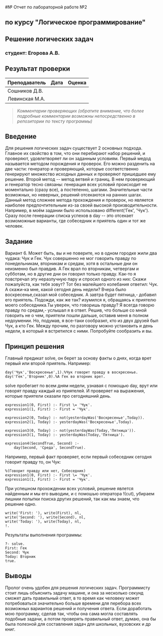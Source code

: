 #№ Отчет по лабораторной работе №2
## по курсу "Логическое программирование"

## Решение логических задач

### студент: Егорова А.В.

## Результат проверки

| Преподаватель     | Дата         |  Оценка       |
|-------------------|--------------|---------------|
| Сошников Д.В. |              |               |
| Левинская М.А.|              |               |

> *Комментарии проверяющих (обратите внимание, что более подробные комментарии возможны непосредственно в репозитории по тексту программы)*


## Введение

Для решения логических задач существует 2 основных подхода. Главное их свойство в том, что они перебирают набор решений, и проверяют, удовлетворяет ли он заданным условиям. Первый медод называется методом порождения и проверок. Его можно разденить на две части: генератор и проверяющий, которые соответственно генерируют множество исходных данных и проверяют пришедшее ему решение. Второй метод -- метод ветвей и границ. В нем проверяющий и генератор тесно связаны: генерация всех условий происходит не моментально (сразу все), а постепенно, шагами. Значительные части возможных, но неверных, решений отсекаются на ранних шагах. Данный метод сложнее метода прохождения и проверок, но является наиболее предпочтительным из-за своей высокой производительности. Например, в моём задании было использовано different('Гек', 'Чук'). Сразу после генерации списка успехов в day -- это отсекает возмоможные варианты, где собеседник и приятель один и тот же человек.

## Задание

Вариант 6.
Может быть, вы и не поверите, но в одном городке жили два чудака: Чук и Гек. Чук совершенно не мог говорить правду по понедельникам, вторникам и средам, хотя в остальные дни он неизменно был правдив. А Гек врал по вторникам, четвергам и субботам, но в другие дни он говорил только правду. Как-то я повстречал эту неразлучную пару и спросил одного из них: Скажи пожалуйста, как тебя зовут? Тот без малейшего колебания ответил: Чук. А скажи-ка мне, какой сегодня день недели? Вчера было воскресенье,сказал мой собеседник. А завтра будет пятница,- добавил его приятель. Подожди, как же так? изумился я, обращаясь к приятелю моего собеседника.Ты уверен, что говоришь правду? Я всегда говорю правду по средам,- услышал я в ответ. Решив, что больше со мной говорить не о чем, приятели пошли дальше, оставив меня в полном недоумении. Но, подумав, я все-таки сообразил, кто из двух друзей был Чук, а кто Гек. Между прочим, по разговору можно установить и день недели, в который я встретился с ними. Попробуйте сообразить и вы.

## Принцип решения

Главный предикат solve, он берет за основу факты о днях, когда врет первый или второй приятель. Например:
```
day('Чук','Воскресенье',1).%Чук говорит правду в воскресенье. 
day('Гек','Вторник',0).%А Гек во вторник врет.
```
solve пробегает по всем дням недели, узнавая с помощью day, врут или говорят правду каждый из приятелей. И проверяет на выражения, которые приятели сказали про сегодняшний день.
```
expression1(0, First) :- First \= 'Чук'.
expression1(1, First) :- First = 'Чук'.
 
expression2(0, Today) :- not(yesterdayWas('Воскресенье',Today)).
expression2(1, Today) :- yesterdayWas('Воскресенье',Today).
 
expression3(0, Today) :- not(yesterdayWas(Today,'Пятница')).
expression3(1, Today) :- yesterdayWas(Today,'Пятница').

expression4(SecondTrue, Second) :-
    day(Second, 'Среда', SecondTrue).
```
Например, первый факт проверяет, если первый собеседник сегодня говорит правду то, он Чук:
```
%(Говорит правду или нет, Собеседник)
expression1(0, First) :- First \= 'Чук'.
expression1(1, First) :- First = 'Чук'.
```
При успешном прохождении всех условий, решение явлется найденным и мы его выводим, и с помошью оператора !(cut), убираем лишнии попытки поиска других решений, так как мы знаем, что решение одно.
```
write('First: '), write(First), nl,
write('Second: '), write(Second), nl,
write('Today: '), write(Today), nl,
!.
```
Результаты выполнения программы:
```
?- solve.
First: Гек
Second: Чук
Today: Вторник
true.
```
## Выводы

Пролог очень удобен для решения логических задач. Программисту стоит лишь объяснить задачу машине, и она за несколько секунд сможет дать правильный ответ, в то время как человеку может потребоваться значительно больше времени для перебора всех возможных вариантов решений и получения ответа. Если доработать мою программу, сделав так, чтобы она сама могла составлять подобные задачи, а потом проверять правильный ответ, думаю, она бы была полезной для составления задач для школьных, вузовских и др книг.




